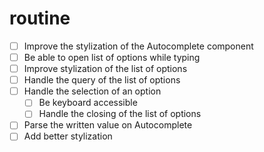 # routine

- [ ] Improve the stylization of the Autocomplete component
- [ ] Be able to open list of options while typing
- [ ] Improve stylization of the list of options
- [ ] Handle the query of the list of options
- [ ] Handle the selection of an option
  - [ ] Be keyboard accessible
  - [ ] Handle the closing of the list of options
- [ ] Parse the written value on Autocomplete
- [ ] Add better stylization
